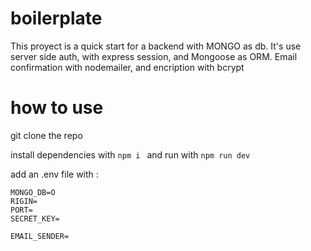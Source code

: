 # boilerplate

This proyect is a quick start for a backend with MONGO as db.
It's use server side auth, with express session, and Mongoose as ORM.
Email confirmation with nodemailer, and encription with bcrypt

# how to use

git clone the repo 

install dependencies with `npm i ` 
and run with  `npm run dev`

add an .env file with :
```
MONGO_DB=O
RIGIN=
PORT=
SECRET_KEY= 

EMAIL_SENDER=
``````````````````````````




